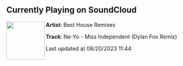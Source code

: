 ## Currently Playing on SoundCloud

[<img align="left" width="100" src="https://i1.sndcdn.com/artworks-X0q4XIczJsnXGWhT-kEFIkg-t500x500.jpg">](https://soundcloud.com/besthouseremixes/ne-yo-miss-independent-dylan-fox-remix)

**Artist**: Best House Remixes 

**Track**: Ne-Yo - Miss Independent (Dylan Fox Remix)

Last updated at 08/20/2023 11:44

